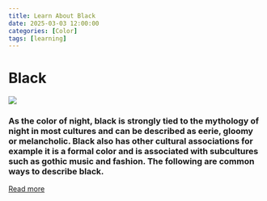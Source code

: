 ```yaml
---
title: Learn About Black
date: 2025-03-03 12:00:00
categories: [Color]
tags: [learning]
---
```


# Black
![](https://www.colorsexplained.com/wp-content/uploads/2020/05/Black-shades.jpg)

### As the color of night, black is strongly tied to the mythology of night in most cultures and can be described as eerie, gloomy or melancholic. Black also has other cultural associations for example it is a formal color and is associated with subcultures such as gothic music and fashion. The following are common ways to describe black.
[Read more](https://simplicable.com/colors/words-to-describe-black)
    
